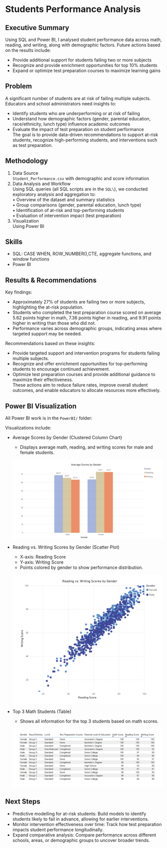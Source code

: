 # Students Performance Analysis

## Executive Summary
Using SQL and Power BI, I analysed student performance data across math, reading, and writing, along with demographic factors. Future actions based on the results include:  
- Provide additional support for students failing two or more subjects  
- Recognize and provide enrichment opportunities for top 10% students  
- Expand or optimize test preparation courses to maximize learning gains  

## Problem
A significant number of students are at risk of failing multiple subjects. Educators and school administrators need insights to:  
- Identify students who are underperforming or at risk of failing  
- Understand how demographic factors (gender, parental education, race/ethnicity, lunch type) influence academic outcomes  
- Evaluate the impact of test preparation on student performance  
The goal is to provide data-driven recommendations to support at-risk students, recognize high-performing students, and interventions such as test preparation.  

## Methodology  
1.	Data Source  
  `Student_Performance.csv` with demographic and score information  
2.	Data Analysis and Workflow  
  Using SQL queries (all SQL scripts are in the `SQL\`), we conducted exploratory analysis and aggregation to:  
    •	Overview of the dataset and summary statistics  
    •	Group comparisons (gender, parental education, lunch type)  
    •	Identification of at-risk and top-performing students  
    •	Evaluation of intervention impact (test preparation)  
3.	Visualization  
  Using Power BI  

## Skills 
- SQL: CASE WHEN, ROW_NUMBER(),CTE, aggregate functions, and window functions  
- Power BI  

## Results & Recommendations
Key findings:  
  - Approximately 27% of students are failing two or more subjects, highlighting the at-risk population.  
  - Students who completed the test preparation course scored on average 5.62 points higher in math, 7.36 points higher in reading, and 9.91 points higher in writing than those who did not.  
  - Performance varies across demographic groups, indicating areas where targeted support may be needed.  

Recommendations based on these insights:  
  - Provide targeted support and intervention programs for students failing multiple subjects.  
  - Recognize and offer enrichment opportunities for top-performing students to encourage continued achievement.  
  - Optimize test preparation courses and provide additional guidance to maximize their effectiveness.  
These actions aim to reduce failure rates, improve overall student outcomes, and enable educators to allocate resources more effectively.  

## Power BI Visualization
All Power BI work is in the `PowerBI/` folder:  

Visualizations include:
- Average Scores by Gender (Clustered Column Chart)
   - Displays average math, reading, and writing scores for male and female students.

  ![Average Scores by Gender](PowerBI/AverageScoresbyGender.png)


- Reading vs. Writing Scores by Gender (Scatter Plot)
   - X-axis: Reading Score
   - Y-axis: Writing Score
   - Points colored by gender to show performance distribution.

   ![Reading vs. Writing Scores by Gender](PowerBI/ReadingvsWritingScoresbyGender.png)

- Top 3 Math Students (Table)
   - Shows all information for the top 3 students based on math scores.

   ![Top 3 Math Students](PowerBI/Top3MathStudents.png)

## Next Steps  
- Predictive modelling for at-risk students: Build models to identify students likely to fail in advance, allowing for earlier interventions.  
- Monitor intervention effectiveness over time: Track how test preparation impacts student performance longitudinally.  
- Expand comparative analysis: Compare performance across different schools, areas, or demographic groups to uncover broader trends.  




